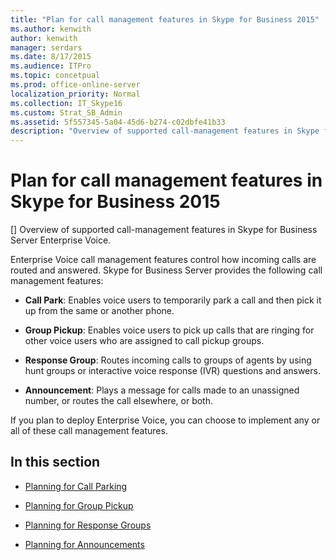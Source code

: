 ```yaml
---
title: "Plan for call management features in Skype for Business 2015"
ms.author: kenwith
author: kenwith
manager: serdars
ms.date: 8/17/2015
ms.audience: ITPro
ms.topic: concetpual
ms.prod: office-online-server
localization_priority: Normal
ms.collection: IT_Skype16
ms.custom: Strat_SB_Admin
ms.assetid: 5f557345-5a04-45d6-b274-c02dbfe41b33
description: "Overview of supported call-management features in Skype for Business Server Enterprise Voice."
---
```


# Plan for call management features in Skype for Business 2015
[]
Overview of supported call-management features in Skype for Business Server Enterprise Voice.
  
Enterprise Voice call management features control how incoming calls are routed and answered. Skype for Business Server provides the following call management features: 
  
- **Call Park**: Enables voice users to temporarily park a call and then pick it up from the same or another phone.
    
- **Group Pickup**: Enables voice users to pick up calls that are ringing for other voice users who are assigned to call pickup groups.
    
- **Response Group**: Routes incoming calls to groups of agents by using hunt groups or interactive voice response (IVR) questions and answers. 
    
- **Announcement**: Plays a message for calls made to an unassigned number, or routes the call elsewhere, or both.
    
If you plan to deploy Enterprise Voice, you can choose to implement any or all of these call management features.
  
## In this section

- [Planning for Call Parking](http://technet.microsoft.com/library/e463c4ba-b7e4-42e5-98f0-0c8b842206dd.aspx)
    
- [Planning for Group Pickup](http://technet.microsoft.com/library/6d306466-778f-4c6a-9b6a-35dcd0d1811e.aspx)
    
- [Planning for Response Groups](http://technet.microsoft.com/library/7c10ce08-0068-4b22-8ecc-33e94811c900.aspx)
    
- [Planning for Announcements](http://technet.microsoft.com/library/eb9f5420-0222-4fe0-81a7-9d249e56cd84.aspx)
    

